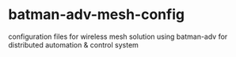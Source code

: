 # batman-adv-mesh-config
configuration files for wireless mesh solution using batman-adv for distributed automation &amp; control system

